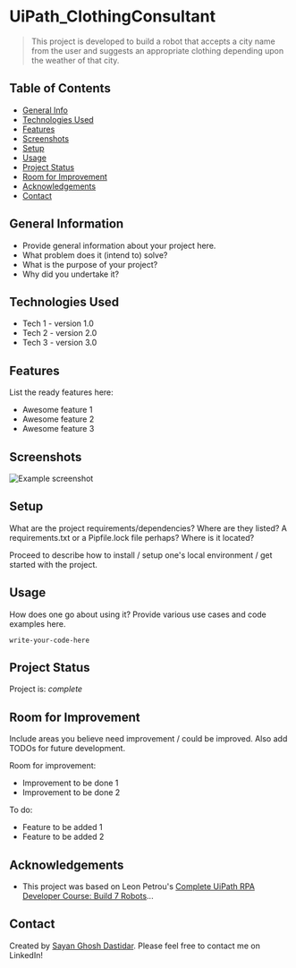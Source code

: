 # UiPath_ClothingConsultant
> This project is developed to build a robot that accepts a city name from the user and suggests an appropriate clothing depending upon the weather of that city.

## Table of Contents
* [General Info](#general-information)
* [Technologies Used](#technologies-used)
* [Features](#features)
* [Screenshots](#screenshots)
* [Setup](#setup)
* [Usage](#usage)
* [Project Status](#project-status)
* [Room for Improvement](#room-for-improvement)
* [Acknowledgements](#acknowledgements)
* [Contact](#contact)
<!-- * [License](#license) -->


## General Information
- Provide general information about your project here.
- What problem does it (intend to) solve?
- What is the purpose of your project?
- Why did you undertake it?
<!-- You don't have to answer all the questions - just the ones relevant to your project. -->


## Technologies Used
- Tech 1 - version 1.0
- Tech 2 - version 2.0
- Tech 3 - version 3.0


## Features
List the ready features here:
- Awesome feature 1
- Awesome feature 2
- Awesome feature 3


## Screenshots
![Example screenshot](./img/screenshot.png)
<!-- If you have screenshots you'd like to share, include them here. -->


## Setup
What are the project requirements/dependencies? Where are they listed? A requirements.txt or a Pipfile.lock file perhaps? Where is it located?

Proceed to describe how to install / setup one's local environment / get started with the project.


## Usage
How does one go about using it?
Provide various use cases and code examples here.

`write-your-code-here`


## Project Status
Project is: _complete_


## Room for Improvement
Include areas you believe need improvement / could be improved. Also add TODOs for future development.

Room for improvement:
- Improvement to be done 1
- Improvement to be done 2

To do:
- Feature to be added 1
- Feature to be added 2


## Acknowledgements
- This project was based on Leon Petrou's [Complete UiPath RPA Developer Course: Build 7 Robots](https://www.udemy.com/course/complete-uipath-rpa-developer-course/)...


## Contact
Created by [Sayan Ghosh Dastidar](https://www.linkedin.com/in/sayan-gd/). Please feel free to contact me on LinkedIn!


<!-- Optional -->
<!-- ## License -->
<!-- This project is open source and available under the [... License](). -->

<!-- You don't have to include all sections - just the one's relevant to your project -->
